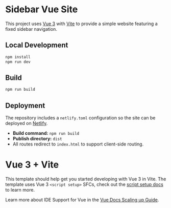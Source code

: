 # Sidebar Vue Site

This project uses [Vue 3](https://vuejs.org/) with [Vite](https://vitejs.dev/) to provide a simple website featuring a fixed sidebar navigation.

## Local Development

```bash
npm install
npm run dev
```

## Build

```bash
npm run build
```

## Deployment

The repository includes a `netlify.toml` configuration so the site can be deployed on [Netlify](https://www.netlify.com/).

- **Build command:** `npm run build`
- **Publish directory:** `dist`
- All routes redirect to `index.html` to support client-side routing.
# Vue 3 + Vite

This template should help get you started developing with Vue 3 in Vite. The template uses Vue 3 `<script setup>` SFCs, check out the [script setup docs](https://v3.vuejs.org/api/sfc-script-setup.html#sfc-script-setup) to learn more.

Learn more about IDE Support for Vue in the [Vue Docs Scaling up Guide](https://vuejs.org/guide/scaling-up/tooling.html#ide-support).
